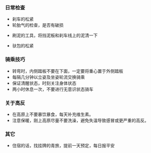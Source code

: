 ### 日常检查
+ 刹车的松紧
+ 轮胎气的检查，是否有破损
- 刷泥的工具，将挡泥板和刹车线上的泥清一下
+ 驮包的松紧

### 骑乘技巧
+ 转弯时，内侧踏板不要在下面，一定要将重心置于外侧踏板
+ 每隔几分钟以立姿及坐姿轮流交换骑乘
+ 保证清醒状态，时刻关注身体状态
+ 两小时休息一次，不要进行无意识状态骑车

### 关于高反
+ 在高原上不要暴饮暴食，每天补充维生素。
+ 注意保暖，刚上高原尽量不要洗澡，避免失温导致感冒或更严重的高反。

### 其它
+ 住宿的话，找挂牌的青旅，提前一天预定，每日报平安
